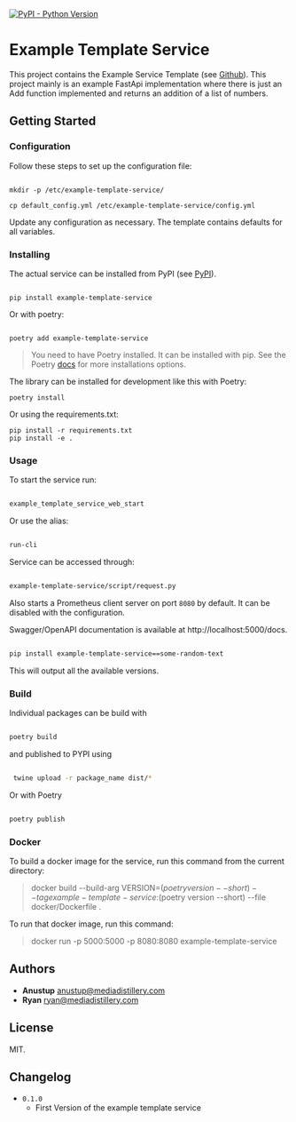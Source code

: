  <a href="">
        <img alt="PyPI - Python Version" src="https://img.shields.io/pypi/pyversions/example-template-service"></a>

#  Example Template Service

This project contains the Example Service Template (see [Github](https://github.com/mediadistillery/ExampleTemplateService.git)).
This project mainly is an example FastApi implementation where there is just an Add function implemented and returns an addition of a list of numbers. 

## Getting Started

### Configuration

Follow these steps to set up the configuration file:

```shell

mkdir -p /etc/example-template-service/

cp default_config.yml /etc/example-template-service/config.yml

```

Update any configuration as necessary. The template contains defaults for all variables.

### Installing

The actual service can be installed from PyPI (see [PyPI](https://pypi.org/)).

```shell

pip install example-template-service

```

Or with poetry:

```shell

poetry add example-template-service

```

> You need to have Poetry installed. It can be installed with pip. See the Poetry [docs](https://python-poetry.org/docs/) for more installations options.

The library can be installed for development like this with Poetry:
```shell
poetry install
```

Or using the requirements.txt:
```shell
pip install -r requirements.txt
pip install -e .
```

### Usage

To start the service run:

```bash

example_template_service_web_start

```

Or use the alias:

```bash

run-cli

```

Service can be accessed through:

```bash

example-template-service/script/request.py

```

Also starts a Prometheus client server on port `8080` by default. It can be disabled with the configuration.

Swagger/OpenAPI documentation is available at http://localhost:5000/docs.




```bash

pip install example-template-service==some-random-text

```

This will output all the available versions.

### Build

Individual packages can be build with

```bash

poetry build

```
and published to PYPI using
```bash

 twine upload -r package_name dist/*

```

Or with Poetry

```bash

poetry publish

```

### Docker
To build a docker image for the service, run this command from the current directory:

> docker build --build-arg VERSION=$(poetry version --short) --tag example-template-service:$(poetry version --short) --file docker/Dockerfile .

To run that docker image, run this command:

> docker run -p 5000:5000 -p 8080:8080 example-template-service 

## Authors

* **Anustup** anustup@mediadistillery.com
* **Ryan** ryan@mediadistillery.com


## License

MIT.

## Changelog

* `0.1.0`
    * First Version of the example template service

    




